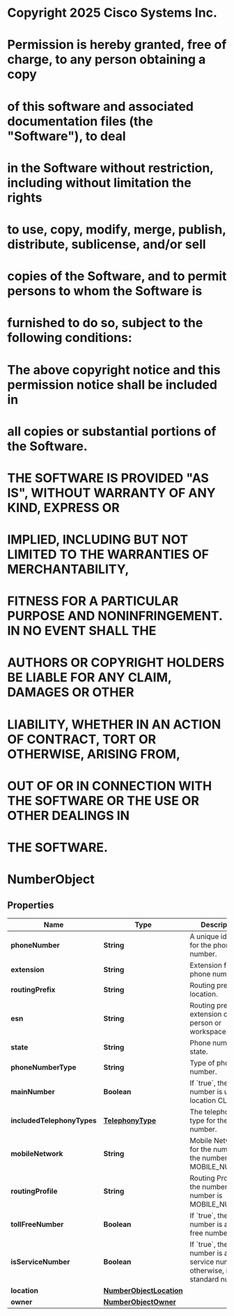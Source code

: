 <!--  Copyright 2025 Cisco Systems Inc.

Permission is hereby granted, free of charge, to any person obtaining a copy
of this software and associated documentation files (the "Software"), to deal
in the Software without restriction, including without limitation the rights
to use, copy, modify, merge, publish, distribute, sublicense, and/or sell
copies of the Software, and to permit persons to whom the Software is
furnished to do so, subject to the following conditions:

The above copyright notice and this permission notice shall be included in
all copies or substantial portions of the Software.

THE SOFTWARE IS PROVIDED "AS IS", WITHOUT WARRANTY OF ANY KIND, EXPRESS OR
IMPLIED, INCLUDING BUT NOT LIMITED TO THE WARRANTIES OF MERCHANTABILITY,
FITNESS FOR A PARTICULAR PURPOSE AND NONINFRINGEMENT. IN NO EVENT SHALL THE
AUTHORS OR COPYRIGHT HOLDERS BE LIABLE FOR ANY CLAIM, DAMAGES OR OTHER
LIABILITY, WHETHER IN AN ACTION OF CONTRACT, TORT OR OTHERWISE, ARISING FROM,
OUT OF OR IN CONNECTION WITH THE SOFTWARE OR THE USE OR OTHER DEALINGS IN
THE SOFTWARE.-->
# Copyright 2025 Cisco Systems Inc.
#
# Permission is hereby granted, free of charge, to any person obtaining a copy
# of this software and associated documentation files (the "Software"), to deal
# in the Software without restriction, including without limitation the rights
# to use, copy, modify, merge, publish, distribute, sublicense, and/or sell
# copies of the Software, and to permit persons to whom the Software is
# furnished to do so, subject to the following conditions:
#
# The above copyright notice and this permission notice shall be included in
# all copies or substantial portions of the Software.
#
# THE SOFTWARE IS PROVIDED "AS IS", WITHOUT WARRANTY OF ANY KIND, EXPRESS OR
# IMPLIED, INCLUDING BUT NOT LIMITED TO THE WARRANTIES OF MERCHANTABILITY,
# FITNESS FOR A PARTICULAR PURPOSE AND NONINFRINGEMENT. IN NO EVENT SHALL THE
# AUTHORS OR COPYRIGHT HOLDERS BE LIABLE FOR ANY CLAIM, DAMAGES OR OTHER
# LIABILITY, WHETHER IN AN ACTION OF CONTRACT, TORT OR OTHERWISE, ARISING FROM,
# OUT OF OR IN CONNECTION WITH THE SOFTWARE OR THE USE OR OTHER DEALINGS IN
# THE SOFTWARE.



# NumberObject


## Properties

| Name | Type | Description | Notes |
|------------ | ------------- | ------------- | -------------|
|**phoneNumber** | **String** | A unique identifier for the phone number. |  [optional] |
|**extension** | **String** | Extension for a phone number. |  [optional] |
|**routingPrefix** | **String** | Routing prefix of location. |  [optional] |
|**esn** | **String** | Routing prefix + extension of a person or workspace. |  [optional] |
|**state** | **String** | Phone number&#39;s state. |  |
|**phoneNumberType** | **String** | Type of phone number. |  |
|**mainNumber** | **Boolean** | If &#x60;true&#x60;, the phone number is used as location CLID. |  |
|**includedTelephonyTypes** | [**TelephonyType**](TelephonyType.md) | The telephony type for the number. |  |
|**mobileNetwork** | **String** | Mobile Network for the number if the number is MOBILE_NUMBER. |  [optional] |
|**routingProfile** | **String** | Routing Profile for the number if the number is MOBILE_NUMBER. |  [optional] |
|**tollFreeNumber** | **Boolean** | If &#x60;true&#x60;, the phone number is a toll-free number. |  |
|**isServiceNumber** | **Boolean** | If &#x60;true&#x60;, the phone number is a service number; otherwise, it is a standard number. |  |
|**location** | [**NumberObjectLocation**](NumberObjectLocation.md) |  |  [optional] |
|**owner** | [**NumberObjectOwner**](NumberObjectOwner.md) |  |  [optional] |




